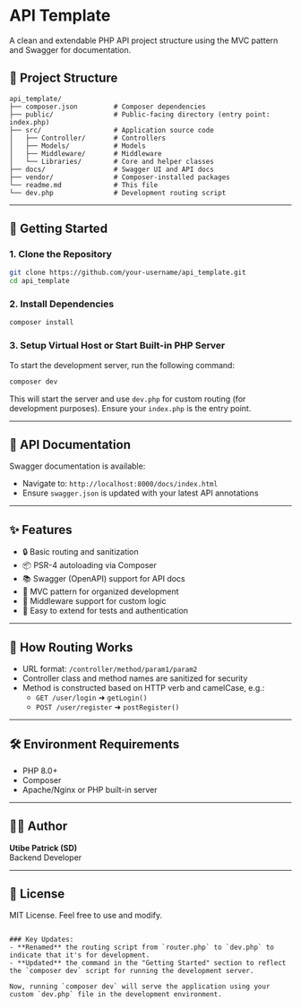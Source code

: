 # API Template

A clean and extendable PHP API project structure using the MVC pattern and Swagger for documentation.

## 📁 Project Structure

```
api_template/
├── composer.json         # Composer dependencies
├── public/               # Public-facing directory (entry point: index.php)
├── src/                  # Application source code
│   ├── Controller/       # Controllers
│   ├── Models/           # Models
│   ├── Middleware/       # Middleware
│   └── Libraries/        # Core and helper classes
├── docs/                 # Swagger UI and API docs
├── vendor/               # Composer-installed packages
└── readme.md             # This file
└── dev.php               # Development routing script
```

---

## 🚀 Getting Started

### 1. Clone the Repository

```bash
git clone https://github.com/your-username/api_template.git
cd api_template
```

### 2. Install Dependencies

```bash
composer install
```

### 3. Setup Virtual Host or Start Built-in PHP Server

To start the development server, run the following command:

```bash
composer dev
```

This will start the server and use `dev.php` for custom routing (for development purposes). Ensure your `index.php` is the entry point.

---

## 📖 API Documentation

Swagger documentation is available:

- Navigate to: `http://localhost:8000/docs/index.html`
- Ensure `swagger.json` is updated with your latest API annotations


---

## ✨ Features

- 🔒 Basic routing and sanitization
- 📦 PSR-4 autoloading via Composer
- 📚 Swagger (OpenAPI) support for API docs
- 🧩 MVC pattern for organized development
- 🧰 Middleware support for custom logic
- 🧪 Easy to extend for tests and authentication

---

## 🧠 How Routing Works

- URL format: `/controller/method/param1/param2`
- Controller class and method names are sanitized for security
- Method is constructed based on HTTP verb and camelCase, e.g.:
  - `GET /user/login` ➜ `getLogin()`
  - `POST /user/register` ➜ `postRegister()`

---

## 🛠 Environment Requirements

- PHP 8.0+
- Composer
- Apache/Nginx or PHP built-in server

---

## 🧑‍💻 Author

**Utibe Patrick (SD)**\
Backend Developer

---

## 📜 License

MIT License. Feel free to use and modify.
```

### Key Updates:
- **Renamed** the routing script from `router.php` to `dev.php` to indicate that it's for development.
- **Updated** the command in the "Getting Started" section to reflect the `composer dev` script for running the development server.

Now, running `composer dev` will serve the application using your custom `dev.php` file in the development environment.